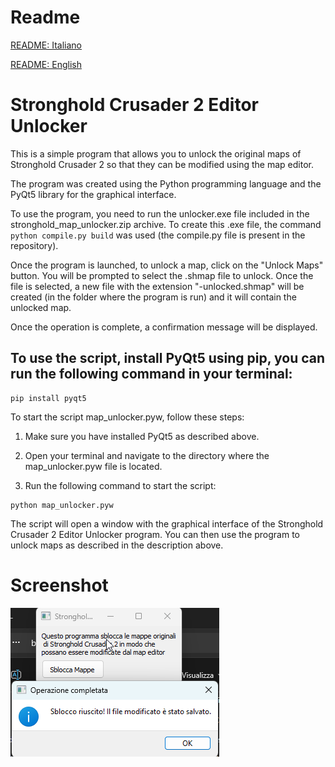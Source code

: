 # Readme
[README: Italiano](./README_IT.md)

[README: English](./README.md)

# Stronghold Crusader 2 Editor Unlocker

This is a simple program that allows you to unlock the original maps of Stronghold Crusader 2 so that they can be modified using the map editor.

The program was created using the Python programming language and the PyQt5 library for the graphical interface.

To use the program, you need to run the unlocker.exe file included in the stronghold_map_unlocker.zip archive. To create this .exe file, the command `python compile.py build` was used (the compile.py file is present in the repository).

Once the program is launched, to unlock a map, click on the "Unlock Maps" button. You will be prompted to select the .shmap file to unlock. Once the file is selected, a new file with the extension "-unlocked.shmap" will be created (in the folder where the program is run) and it will contain the unlocked map.

Once the operation is complete, a confirmation message will be displayed.

## To use the script, install PyQt5 using pip, you can run the following command in your terminal:

```
pip install pyqt5
```

To start the script map_unlocker.pyw, follow these steps:

1. Make sure you have installed PyQt5 as described above.

2. Open your terminal and navigate to the directory where the map_unlocker.pyw file is located.

3. Run the following command to start the script:

```
python map_unlocker.pyw
```

The script will open a window with the graphical interface of the Stronghold Crusader 2 Editor Unlocker program. You can then use the program to unlock maps as described in the description above.

# Screenshot

![SC2 Map Unlocker](https://github.com/nemmusu/sc2-map-unlocker/blob/main/screenshots/interface_example.png)